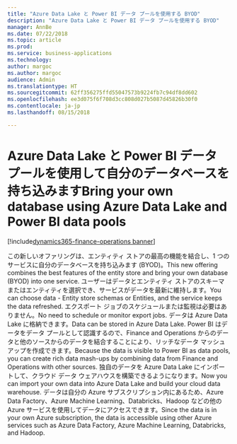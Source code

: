 ```yaml
---
title: "Azure Data Lake と Power BI データ プールを使用する BYOD"
description: "Azure Data Lake と Power BI データ プールを使用する BYOD"
manager: AnnBe
ms.date: 07/22/2018
ms.topic: article
ms.prod: 
ms.service: business-applications
ms.technology: 
author: margoc
ms.author: margoc
audience: Admin
ms.translationtype: HT
ms.sourcegitcommit: 62ff356275ffd55047573b9224fb7c94df8dd602
ms.openlocfilehash: ee3d075f6f708d3cc808d027b5087d45826b30f0
ms.contentlocale: ja-jp
ms.lasthandoff: 08/15/2018

---
```

#  <a name="bring-your-own-database-using-azure-data-lake-and-power-bi-data-pools"></a><span data-ttu-id="cccb3-103">Azure Data Lake と Power BI データ プールを使用して自分のデータベースを持ち込みます</span><span class="sxs-lookup"><span data-stu-id="cccb3-103">Bring your own database using Azure Data Lake and Power BI data pools</span></span>

[!include[dynamics365-finance-operations banner](../includes/dynamics365-finance-operations.md)]



<span data-ttu-id="cccb3-104">この新しいオファリングは、エンティティ ストアの最高の機能を結合し、1 つのサービスに自分のデータベースを持ち込みます (BYOD)。</span><span class="sxs-lookup"><span data-stu-id="cccb3-104">This new offering combines the best features of the entity store and bring your own database (BYOD) into one service.</span></span> <span data-ttu-id="cccb3-105">ユーザーはデータとエンティティ ストアのスキーマまたはエンティティを選択でき、サービスがデータを最新に維持します。</span><span class="sxs-lookup"><span data-stu-id="cccb3-105">You can choose data - Entity store schemas or Entities, and the service keeps the data refreshed.</span></span> <span data-ttu-id="cccb3-106">エクスポート ジョブのスケジュールまたは監視は必要はありません。</span><span class="sxs-lookup"><span data-stu-id="cccb3-106">No need to schedule or monitor export jobs.</span></span> <span data-ttu-id="cccb3-107">データは Azure Data Lake に格納できます。</span><span class="sxs-lookup"><span data-stu-id="cccb3-107">Data can be stored in Azure Data Lake.</span></span> <span data-ttu-id="cccb3-108">Power BI はデータをデータ プールとして認識するので、Finance and Operations からのデータと他のソースからのデータを結合することにより、リッチなデータ マッシュアップを作成できます。</span><span class="sxs-lookup"><span data-stu-id="cccb3-108">Because the data is visible to Power BI as data pools, you can create rich data mash-ups by combining data from Finance and Operations with other sources.</span></span> <span data-ttu-id="cccb3-109">独自のデータを Azure Data Lake にインポートして、クラウド データ ウェアハウスを構築できるようになります。</span><span class="sxs-lookup"><span data-stu-id="cccb3-109">Now you can import your own data into Azure Data Lake and build your cloud data warehouse.</span></span> <span data-ttu-id="cccb3-110">データは自分の Azure サブスクリプション内にあるため、Azure Data Factory、Azure Machine Learning、Databricks、Hadoop などの他の Azure サービスを使用してデータにアクセスできます。</span><span class="sxs-lookup"><span data-stu-id="cccb3-110">Since the data is in your own Azure subscription, the data is accessible using other Azure services such as Azure Data Factory, Azure Machine Learning, Databricks, and Hadoop.</span></span>

